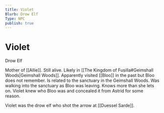 ```yaml
---
title: Violet
Blurb: Drow Elf
Type: NPC
publish: true
---
```

# Violet
Drow Elf

Mother of [[Allie]]. Still alive. Likely in [[The Kingdom of Fusilla#Geimshall Woods|Geimshall Woods]]. Apparently visited [[Bloo]] in the past but Bloo does not remember. Is related to the sanctuary in the Geimshall Woods. Was walking into the sanctuary as Bloo was leaving. Knows more than she lets on. Violet knew who Bloo was and concealed it from Astrid for some reason. 

Violet was the drow elf who shot the arrow at [[Duessel Sarde]]. 